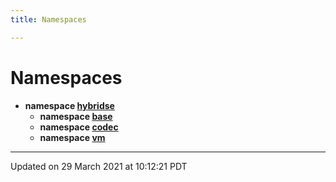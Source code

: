 ```yaml
---
title: Namespaces

---
```


# Namespaces




* **namespace [hybridse](/hybridse/usage/api/markdown/Namespaces/namespacehybridse.md)** 
    * **namespace [base](/hybridse/usage/api/markdown/Namespaces/namespacehybridse_1_1base.md)** 
    * **namespace [codec](/hybridse/usage/api/markdown/Namespaces/namespacehybridse_1_1codec.md)** 
    * **namespace [vm](/hybridse/usage/api/markdown/Namespaces/namespacehybridse_1_1vm.md)** 



-------------------------------

Updated on 29 March 2021 at 10:12:21 PDT
